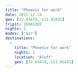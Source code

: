 ```yaml
---
title: "Phoenix for work"
date: 2011-12-14
geo: [33.43474,-111.92431]
tripit: 26901365
nights: 1
modes: ["air"]
destinations:
  -
    title: "Phoenix for work"
    nights: 1
    location: "Aloft"
    geo: [33.43474,-111.92431]
---
```



